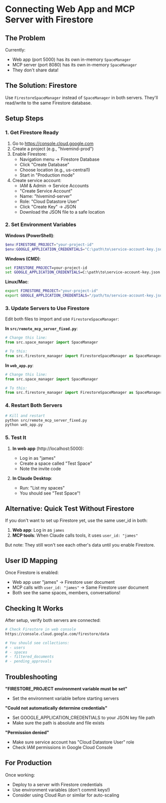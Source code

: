 # Connecting Web App and MCP Server with Firestore

## The Problem

Currently:
- Web app (port 5000) has its own in-memory `SpaceManager`
- MCP server (port 8080) has its own in-memory `SpaceManager`
- They don't share data!

## The Solution: Firestore

Use `FirestoreSpaceManager` instead of `SpaceManager` in both servers. They'll read/write to the same Firestore database.

## Setup Steps

### 1. Get Firestore Ready

1. Go to https://console.cloud.google.com
2. Create a project (e.g., "hivemind-prod")
3. Enable Firestore:
   - Navigation menu → Firestore Database
   - Click "Create Database"
   - Choose location (e.g., us-central1)
   - Start in "Production mode"
4. Create service account:
   - IAM & Admin → Service Accounts
   - "Create Service Account"
   - Name: "hivemind-server"
   - Role: "Cloud Datastore User"
   - Click "Create Key" → JSON
   - Download the JSON file to a safe location

### 2. Set Environment Variables

**Windows (PowerShell)**:
```powershell
$env:FIRESTORE_PROJECT="your-project-id"
$env:GOOGLE_APPLICATION_CREDENTIALS="C:\path\to\service-account-key.json"
```

**Windows (CMD)**:
```cmd
set FIRESTORE_PROJECT=your-project-id
set GOOGLE_APPLICATION_CREDENTIALS=C:\path\to\service-account-key.json
```

**Linux/Mac**:
```bash
export FIRESTORE_PROJECT="your-project-id"
export GOOGLE_APPLICATION_CREDENTIALS="/path/to/service-account-key.json"
```

### 3. Update Servers to Use Firestore

Edit both files to import and use `FirestoreSpaceManager`:

**In `src/remote_mcp_server_fixed.py`**:
```python
# Change this line:
from src.space_manager import SpaceManager

# To this:
from src.firestore_manager import FirestoreSpaceManager as SpaceManager
```

**In `web_app.py`**:
```python
# Change this line:
from src.space_manager import SpaceManager

# To this:
from src.firestore_manager import FirestoreSpaceManager as SpaceManager
```

### 4. Restart Both Servers

```bash
# Kill and restart
python src/remote_mcp_server_fixed.py
python web_app.py
```

### 5. Test It

1. **In web app** (http://localhost:5000):
   - Log in as "james"
   - Create a space called "Test Space"
   - Note the invite code

2. **In Claude Desktop**:
   - Run: "List my spaces"
   - You should see "Test Space"!

## Alternative: Quick Test Without Firestore

If you don't want to set up Firestore yet, use the same user_id in both:

1. **Web app**: Log in as `james`
2. **MCP tools**: When Claude calls tools, it uses `user_id: "james"`

But note: They still won't see each other's data until you enable Firestore.

## User ID Mapping

Once Firestore is enabled:
- Web app user "james" → Firestore user document
- MCP calls with `user_id: "james"` → Same Firestore user document
- Both see the same spaces, members, conversations!

## Checking It Works

After setup, verify both servers are connected:

```bash
# Check Firestore in web console
https://console.cloud.google.com/firestore/data

# You should see collections:
# - users
# - spaces
# - filtered_documents
# - pending_approvals
```

## Troubleshooting

**"FIRESTORE_PROJECT environment variable must be set"**
- Set the environment variable before starting servers

**"Could not automatically determine credentials"**
- Set GOOGLE_APPLICATION_CREDENTIALS to your JSON key file path
- Make sure the path is absolute and file exists

**"Permission denied"**
- Make sure service account has "Cloud Datastore User" role
- Check IAM permissions in Google Cloud Console

## For Production

Once working:
- Deploy to a server with Firestore credentials
- Use environment variables (don't commit keys!)
- Consider using Cloud Run or similar for auto-scaling
